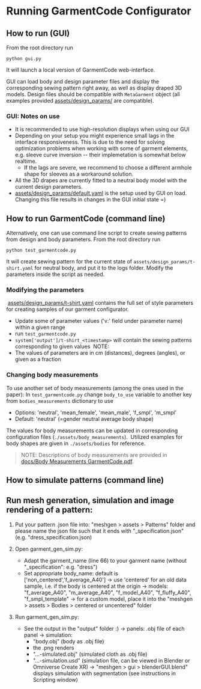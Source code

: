 # Running GarmentCode Configurator 

## How to run (GUI)

From the root directory run
```
python gui.py
```

It will launch a local version of GarmentCode web-interface. 

GUI can load body and design parameter files and display the corresponding sewing pattern right away, as well as display draped 3D models.
Design files should be compatible with `MetaGarment` object (all examples provided [assets/design_params/](../assets/design_params) are compatible).

### GUI: Notes on use

* It is recommended to use high-resolution displays when using our GUI 
* Depending on your setup you might experience small lags in the interface responsiveness. This is due to the need for solving optimization problems when working with some of garment elements, e.g. sleeve curve inversion -- their implemetation is somewhat below realtime. 
    * If the lags are severe, we recommend to choose a different armhole shape for sleeves as a workaround solution. 
* All the 3D drapes are currently fitted to a neutral body model with the current design parameters. 
* [assets/design_params/default.yaml](../assets/design_params/default.yaml)  is the setup used by GUI on load. Changing this file results in changes in the GUI initial state =)

## How to run GarmentCode (command line)

Alternatively, one can use command line script to create sewing patterns from design and body parameters. From the root directory run
```
python test_garmentcode.py
```

It will create sewing pattern for the current state of `assets/design_params/t-shirt.yaml` for neutral body, and put it to the logs folder. Modify the parameters inside the script as needed.


### Modifying the parameters
​
[assets/design_params/t-shirt.yaml](../assets/design_params/t-shirt.yaml) contains the full set of style parameters for creating samples of our garment configurator.
​
* Update some of parameter values ('v:' field under parameter name) within a given range 
* run `test_garmentcode.py` 
* `system['output']/t-shirt_<timestamp>` will contain the sewing patterns corresponding to given values
​
NOTE:
* The values of parameters are in cm (distances), degrees (angles), or given as a fraction
​
### Changing body measurements

To use another set of body measurements (among the ones used in the paper): 
 In `test_garmentcode.py` change `body_to_use` variable to another key from `bodies_measurements` dictionary to use 
​
 * Options: 'neutral', 'mean_female', 'mean_male', 'f_smpl', 'm_smpl'
 * Default: 'neutral'  (=gender neutral average body shape)
​

The values for body measurements can be updated in corresponding configuration files (`./assets/body_measurements`). 
​
Utilized examples for body shapes are given in `./assets/bodies` for reference.

> NOTE: Descriptions of body measurements are provided in  [docs/Body Measurements GarmentCode.pdf](Body%20Measurements%20GarmentCode.pdf).


## How to simulate patterns (command line)

Run mesh generation, simulation and image rendering of a pattern:
--------------------------------------------------------------------
1. Put your pattern .json file into: "meshgen > assets > Patterns" folder and please name the json file such that it ends with "_specification.json" (e.g. "dress_specification.json)

2. Open garment_gen_sim.py:
   - Adapt the garment_name (line 66) to your garment name (without "_specification": e.g. "dress")
   - Set appropriate body_name: default is ['non_centered','f_average_A40']
     -> use 'centered' for an old data sample, i.e. if the body is centered at the origin
     -> models: "f_average_A40", "m_average_A40", "f_model_A40", "f_fluffy_A40", "f_smpl_template" 
     -> for a custom model, place it into the "meshgen > assets > Bodies > centered or uncentered" folder

3. Run garment_gen_sim.py:
   - See the output in the "output" folder :)
     -> panels: .obj file of each panel
     -> simulation: 
        - "body.obj" (body as .obj file)
        - the .png renders
        - "...-simulated.obj" (simulated cloth as .obj file) 
        - "...-simulation.usd" (simulation file, can be viewed in Blender or Omniverse Create XR)
           -> "meshgen > gui > blenderGUI.blend" displays simulation with segmentation 
              (see instructions in Scripting window)
   

